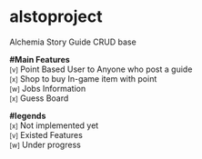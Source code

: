 # alstoproject
Alchemia Story Guide CRUD base

<b>#Main Features</b><br>
<small>[v]</small> Point Based User to Anyone who post a guide<br>
<small>[x]</small> Shop to buy In-game item with point<br>
<small>[w]</small> Jobs Information<br>
<small>[x]</small> Guess Board<br>

<b>#legends</b><br>
<small>[x]</small> Not implemented yet<br>
<small>[v]</small> Existed Features<br>
<small>[w]</small> Under progress<br>
